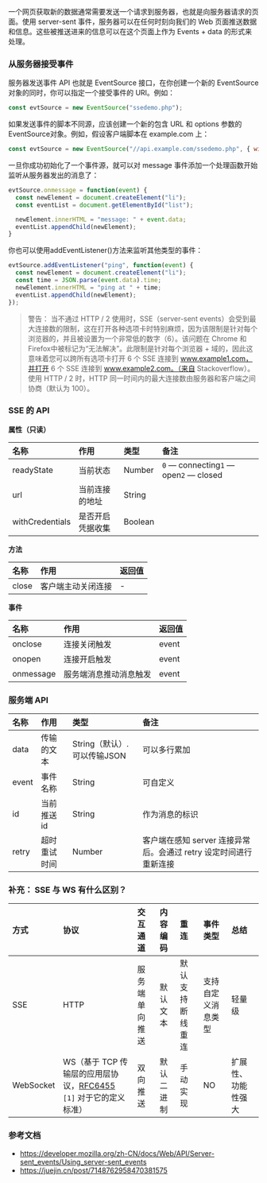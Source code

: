 一个网页获取新的数据通常需要发送一个请求到服务器，也就是向服务器请求的页面。使用 server-sent 事件，服务器可以在任何时刻向我们的 Web 页面推送数据和信息。这些被推送进来的信息可以在这个页面上作为 Events + data 的形式来处理。

### 从服务器接受事件
服务器发送事件 API 也就是 EventSource 接口，在你创建一个新的 EventSource 对象的同时，你可以指定一个接受事件的 URI。例如：

```js
const evtSource = new EventSource("ssedemo.php");
```

如果发送事件的脚本不同源，应该创建一个新的包含 URL 和 options 参数的EventSource对象。例如，假设客户端脚本在 example.com 上：

```js
const evtSource = new EventSource("//api.example.com/ssedemo.php", { withCredentials: true } );
```

一旦你成功初始化了一个事件源，就可以对 message 事件添加一个处理函数开始监听从服务器发出的消息了：

```js
evtSource.onmessage = function(event) {
  const newElement = document.createElement("li");
  const eventList = document.getElementById("list");

  newElement.innerHTML = "message: " + event.data;
  eventList.appendChild(newElement);
}
```

你也可以使用addEventListener()方法来监听其他类型的事件：

```js
evtSource.addEventListener("ping", function(event) {
  const newElement = document.createElement("li");
  const time = JSON.parse(event.data).time;
  newElement.innerHTML = "ping at " + time;
  eventList.appendChild(newElement);
});
```

> 警告： 当不通过 HTTP / 2 使用时，SSE（server-sent events）会受到最大连接数的限制，这在打开各种选项卡时特别麻烦，因为该限制是针对每个浏览器的，并且被设置为一个非常低的数字（6）。该问题在 Chrome 和 Firefox中被标记为“无法解决”。此限制是针对每个浏览器 + 域的，因此这意味着您可以跨所有选项卡打开 6 个 SSE 连接到 www.example1.com，并打开 6 个 SSE 连接到 www.example2.com。（来自 Stackoverflow）。使用 HTTP / 2 时，HTTP 同一时间内的最大连接数由服务器和客户端之间协商（默认为 100）。

### SSE 的 API

**属性（只读）**

|名称|作用|类型|备注|
|:---|:---|:---|:---|
|readyState|当前状态|Number|`0` — connecting`1` — open`2` — closed|
|url|当前连接的地址|String||
|withCredentials|是否开启凭据收集|Boolean||

**方法**

|名称|作用|返回值|
|:---|:---|:---|
|close|客户端主动关闭连接|\-|

**事件**

|名称|作用|返回值|
|:---|:---|:---|
|onclose|连接关闭触发|event|
|onopen|连接开启触发|event|
|onmessage|服务端消息推动消息触发|event|


### 服务端 API

|名称|作用|类型|备注|
|:---|:---|:---|:---|
|data|传输的文本|String（默认）. 可以传输JSON|可以多行累加|
|event|事件名称|String|可自定义|
|id|当前推送 id|String|作为消息的标识|
|retry|超时重试时间|Number|客户端在感知 server 连接异常后。会通过 retry 设定时间进行重新连接|




### 补充： SSE 与 WS 有什么区别？

|方式|协议|交互通道|内容编码|重连|事件类型|总结|
|:---|:---|:---|:---|:---|:---|:---|
|SSE|HTTP|服务端单向推送|默认文本|默认支持断线重连|支持自定义消息类型|轻量级|
|WebSocket|WS（基于 TCP 传输层的应用层协议，[RFC6455](https://link.juejin.cn?target=https%3A%2F%2Ftools.ietf.org%2Fhtml%2Frfc6455 "https://tools.ietf.org/html/rfc6455") `[1]` 对于它的定义标准）|双向推送|默认二进制|手动实现|NO|扩展性、功能性强大|


### 参考文档
- https://developer.mozilla.org/zh-CN/docs/Web/API/Server-sent_events/Using_server-sent_events
- https://juejin.cn/post/7148762958470381575

